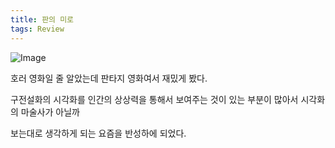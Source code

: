 ```yaml
---
title: 판의 미로
tags: Review
---
```


![Image](https://github.com/user-attachments/assets/c901301a-8b9c-49cd-a334-d79793b0afe7)

호러 영화일 줄 알았는데 판타지 영화여서 재밌게 봤다.

구전설화의 시각화를 인간의 상상력을 통해서 보여주는 것이 있는 부분이 많아서 시각화의 마술사가 아닐까

보는대로 생각하게 되는 요즘을 반성하에 되었다.